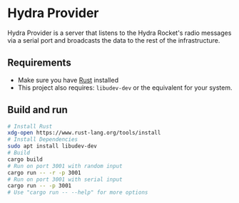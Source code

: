 # Hydra Provider

Hydra Provider is a server that listens to the Hydra Rocket's radio messages via a serial port and broadcasts the data to the rest of the infrastructure.

## Requirements

- Make sure you have [Rust](https://www.rust-lang.org/tools/install) installed
- This project also requires: `libudev-dev` or the equivalent for your system.

## Build and run

```bash
# Install Rust
xdg-open https://www.rust-lang.org/tools/install
# Install Dependencies
sudo apt install libudev-dev
# Build
cargo build
# Run on port 3001 with random input
cargo run -- -r -p 3001
# Run on port 3001 with serial input
cargo run -- -p 3001
# Use "cargo run -- --help" for more options
```
